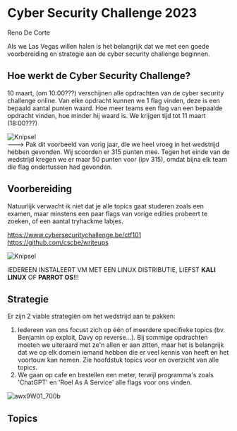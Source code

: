 # Cyber Security Challenge 2023
Reno De Corte


Als we Las Vegas willen halen is het belangrijk dat we met een goede voorbereiding en strategie aan de cyber security challenge beginnen.  


## Hoe werkt de Cyber Security Challenge?
10 maart, (om 10:00???) verschijnen alle opdrachten van de cyber security challenge online. Van elke opdracht kunnen we 1 flag vinden, deze is een bepaald aantal punten waard. Hoe meer teams een flag van een bepaalde opdracht vinden, hoe minder hij waard is. We krijgen tijd tot 11 maart (18:00???)

![Knipsel](https://user-images.githubusercontent.com/73355392/218322554-13dc1868-3e0e-4028-9d33-6476f9636a19.PNG)  
---> Pak dit voorbeeld van vorig jaar, die we heel vroeg in het wedstrijd hebben gevonden. Wij scoorden er 315 punten mee. Tegen het einde van de wedstrijd kregen we er maar 50 punten voor (ipv 315), omdat bijna elk team die flag ondertussen had gevonden.

## Voorbereiding
Natuurlijk verwacht ik niet dat je alle topics gaat studeren zoals een examen, maar minstens een paar flags van vorige edities probeert te zoeken, of een aantal tryhackme labjes.

https://www.cybersecuritychallenge.be/ctf101  
https://github.com/cscbe/writeups  

![Knipsel](https://user-images.githubusercontent.com/73355392/218307064-1b8bdd1c-44c5-435d-8aa8-608cf7359b03.PNG)

IEDEREEN INSTALEERT VM MET EEN LINUX DISTRIBUTIE, LIEFST **KALI LINUX** OF **PARROT OS**!!! 

## Strategie

Er zijn 2 viable strategiën om het wedstrijd aan te pakken:  
1) Iedereen van ons focust zich op één of meerdere specifieke topics (bv. Benjamin op exploit, Davy op reverse...). Bij sommige opdrachten moeten we uiteraard met ze'n allen er aan zitten, maar het is belangrijk dat we op elk domein iemand hebben die er veel kennis van heeft en het voortouw kan nemen. Zie hoofdstuk topics voor en overzicht van alle topics.
2) We gaan op cafe en bestellen een meter, terwijl programma's zoals 'ChatGPT' en 'Roel As A Service' alle flags voor ons vinden.

![awx9W01_700b](https://user-images.githubusercontent.com/73355392/218321596-3228496f-274d-41c5-a32c-efd28663f0df.jpg)

## Topics
